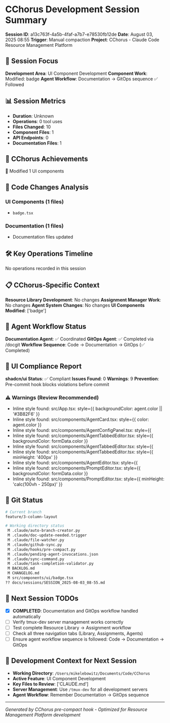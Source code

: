 # CChorus Development Session Summary

**Session ID**: a13c763f-4a5b-4faf-a7b7-e78530fb12de
**Date**: August 03, 2025 08:55
**Trigger**: Manual compaction
**Project**: CChorus - Claude Code Resource Management Platform


## 🎯 Session Focus

**Development Area**: UI Component Development
**Component Work**: Modified: badge
**Agent Workflow**: Documentation → GitOps sequence ✅ Followed

## 📊 Session Metrics

- **Duration**: Unknown
- **Operations**: 0 tool uses
- **Files Changed**: 10
- **Component Files**: 1
- **API Endpoints**: 0
- **Documentation Files**: 1

## 🚀 CChorus Achievements

🧩 Modified 1 UI components

## 🔧 Code Changes Analysis

### UI Components (1 files)
- `badge.tsx`

### Documentation (1 files)
- Documentation files updated

## 🛠️ Key Operations Timeline

No operations recorded in this session

## 📋 CChorus-Specific Context

**Resource Library Development**: No changes
**Assignment Manager Work**: No changes
**Agent System Changes**: No changes
**UI Components Modified**: ['badge']

## 🔄 Agent Workflow Status

**Documentation Agent**: ✅ Coordinated
**GitOps Agent**: ✅ Completed via /docgit
**Workflow Sequence**: Code → Documentation → GitOps (✅ Completed)

## 🎨 UI Compliance Report

**shadcn/ui Status**: ✅ Compliant
**Issues Found**: 0
**Warnings**: 9
**Prevention**: Pre-commit hook blocks violations before commit

### ⚠️ Warnings (Review Recommended)
- Inline style found: src/App.tsx:                            style={{ backgroundColor: agent.color || '#3B82F6' }}
- Inline style found: src/components/AgentCard.tsx:            style={{ color: agent.color }}
- Inline style found: src/components/AgentConfigPanel.tsx:                style={{ 
- Inline style found: src/components/AgentTabbedEditor.tsx:              style={{ backgroundColor: formData.color }}
- Inline style found: src/components/AgentTabbedEditor.tsx:                    style={{ 
- Inline style found: src/components/AgentTabbedEditor.tsx:                style={{ minHeight: '400px' }}
- Inline style found: src/components/AgentEditor.tsx:                      style={{ 
- Inline style found: src/components/PromptEditor.tsx:              style={{ backgroundColor: formData.color }}
- Inline style found: src/components/PromptEditor.tsx:            style={{ minHeight: 'calc(100vh - 250px)' }}


## 📂 Git Status

```bash
# Current branch
feature/3-column-layout

# Working directory status
 M .claude/auto-branch-creator.py
 M .claude/doc-update-needed.trigger
 M .claude/file-watcher.py
 M .claude/github-sync.py
 M .claude/hooks/pre-compact.py
 M .claude/pending-agent-invocations.json
 M .claude/sync-command.py
 M .claude/task-completion-validator.py
 M BACKLOG.md
 M CHANGELOG.md
 M src/components/ui/badge.tsx
?? docs/sessions/SESSION_2025-08-03_08-55.md

```

## 🎯 Next Session TODOs

- [x] **COMPLETED**: Documentation and GitOps workflow handled automatically
- [ ] Verify tmux-dev server management works correctly
- [ ] Test complete Resource Library → Assignment workflow
- [ ] Check all three navigation tabs (Library, Assignments, Agents)
- [ ] Ensure agent workflow sequence is followed: Code → Documentation → GitOps

## 🔄 Development Context for Next Session

- **Working Directory**: `/Users/mikelebowitz/Documents/Code/CChorus`
- **Active Feature**: UI Component Development
- **Key Files to Review**: ['CLAUDE.md']
- **Server Management**: Use `/tmux-dev` for all development servers
- **Agent Workflow**: Remember Documentation → GitOps sequence

---

*Generated by CChorus pre-compact hook - Optimized for Resource Management Platform development*

